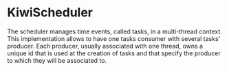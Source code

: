 # KiwiScheduler

The scheduler manages time events, called tasks, in a multi-thread context. This implementation allows to have one tasks consumer with several tasks' producer.  Each producer, usually associated with one thread, owns a unique id that is used at the creation of tasks and that specify the producer to which they will be associated to.
